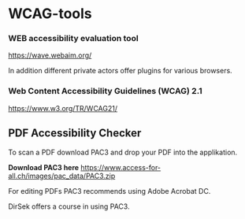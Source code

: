 # WCAG-tools


### WEB accessibility evaluation tool
https://wave.webaim.org/

In addition different private actors offer plugins for various browsers. 

### Web Content Accessibility Guidelines (WCAG) 2.1
https://www.w3.org/TR/WCAG21/


## PDF Accessibility Checker

To scan a PDF download PAC3 and drop your PDF into the applikation.

**Download PAC3 here** https://www.access-for-all.ch/images/pac_data/PAC3.zip  

For editing PDFs PAC3 recommends using Adobe Acrobat DC.

DirSek offers a course in using PAC3.  

